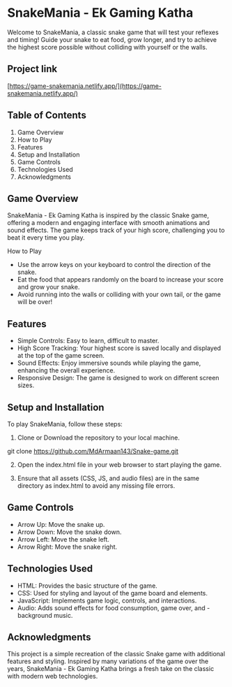 # SnakeMania - Ek Gaming Katha

Welcome to SnakeMania, a classic snake game that will test your reflexes and timing! Guide your snake to eat food, grow longer, and try to achieve the highest score possible without colliding with yourself or the walls.
## Project link
[https://game-snakemania.netlify.app/](https://game-snakemania.netlify.app/)

## Table of Contents
1. Game Overview
2. How to Play
3. Features
4. Setup and Installation
5. Game Controls
6. Technologies Used
7. Acknowledgments

## Game Overview
SnakeMania - Ek Gaming Katha is inspired by the classic Snake game, offering a modern and engaging interface with smooth animations and sound effects. The game keeps track of your high score, challenging you to beat it every time you play.

How to Play
- Use the arrow keys on your keyboard to control the direction of the snake.
- Eat the food that appears randomly on the board to increase your score and grow your snake.
- Avoid running into the walls or colliding with your own tail, or the game will be over!
## Features
- Simple Controls: Easy to learn, difficult to master.
- High Score Tracking: Your highest score is saved locally and displayed at the top of the game screen.
- Sound Effects: Enjoy immersive sounds while playing the game, enhancing the overall experience.
- Responsive Design: The game is designed to work on different screen sizes.
## Setup and Installation
To play SnakeMania, follow these steps:

1. Clone or Download the repository to your local machine.

git clone https://github.com/MdArmaan143/Snake-game.git

2. Open the index.html file in your web browser to start playing the game.

3. Ensure that all assets (CSS, JS, and audio files) are in the same directory as index.html to avoid any missing file errors.

## Game Controls
- Arrow Up: Move the snake up.
- Arrow Down: Move the snake down.
- Arrow Left: Move the snake left.
- Arrow Right: Move the snake right.

## Technologies Used
- HTML: Provides the basic structure of the game.
- CSS: Used for styling and layout of the game board and elements.
- JavaScript: Implements game logic, controls, and interactions.
- Audio: Adds sound effects for food consumption, game over, and - background music.

## Acknowledgments
This project is a simple recreation of the classic Snake game with additional features and styling. Inspired by many variations of the game over the years, SnakeMania - Ek Gaming Katha brings a fresh take on the classic with modern web technologies.

